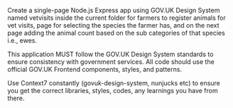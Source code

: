 Create a single-page Node.js Express app using GOV.UK Design System named vetvisits inside the current folder for farmers to register animals for vet visits,  page for selecting the species the farmer has, and on the next page adding the animal count based on the sub categories of that species i.e., ewes. 

This application MUST follow the GOV.UK Design System standards to ensure consistency with government services. All code should use the official GOV.UK Frontend components, styles, and patterns.

Use Context7 constantly (govuk-design-system, nunjucks etc) to ensure you get the correct libraries, styles, codes, any learnings you have from there. 




